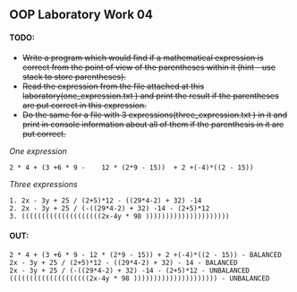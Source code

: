 ## OOP Laboratory Work 04

#### TODO:

- ~~Write a program which would find if a mathematical expression is correct from the point of view of the parentheses within it (hint - use stack to store parentheses).~~
- ~~Read the expression from the file attached at this laboratory(one_expression.txt ) and print the result if the parentheses are put correct in this expression.~~
- ~~Do the same for a file with 3 expressions(three_expression.txt ) in it and print in console information about all of them if the parenthesis in it are put correct.~~

*One expression*

`2 * 4 + (3 +6 * 9 -    12 * (2*9 - 15))  + 2 +(-4)*((2 - 15))`

*Three expressions*

```
1. 2x - 3y + 25 / (2+5)*12 - ((29*4-2) + 32) -14
2. 2x - 3y + 25 / (-((29*4-2) + 32) -14 - (2+5)*12
3. ((((((((((((((((((((2x-4y * 98 )))))))))))))))))))))
```

#### OUT:

```
2 * 4 + (3 +6 * 9 - 12 * (2*9 - 15)) + 2 +(-4)*((2 - 15)) - BALANCED
2x - 3y + 25 / (2+5)*12 - ((29*4-2) + 32) - 14 - BALANCED
2x - 3y + 25 / (-((29*4-2) + 32) -14 - (2+5)*12 - UNBALANCED
((((((((((((((((((((2x-4y * 98 ))))))))))))))))))))) - UNBALANCED
```
